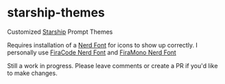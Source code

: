 # starship-themes
Customized [Starship](https://starship.rs/) Prompt Themes

Requires installation of a [Nerd Font](https://github.com/ryanoasis/nerd-fonts) for icons to show up correctly.
I personally use [FiraCode Nerd Font](https://github.com/ryanoasis/nerd-fonts/blob/master/patched-fonts/FiraCode) and [FiraMono Nerd Font](https://github.com/ryanoasis/nerd-fonts/blob/master/patched-fonts/FiraMono)

Still a work in progress.  Please leave comments or create a PR if you'd like to make changes.
